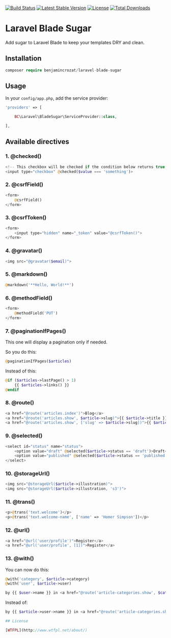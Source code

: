 [![Build Status](https://travis-ci.org/benjamincrozat/laravel-blade-sugar.svg?branch=master)](https://travis-ci.org/benjamincrozat/laravel-blade-sugar)
[![Latest Stable Version](https://poser.pugx.org/benjamincrozat/laravel-blade-sugar/v/stable)](https://packagist.org/packages/benjamincrozat/laravel-blade-sugar)
[![License](https://poser.pugx.org/benjamincrozat/laravel-blade-sugar/license)](https://packagist.org/packages/benjamincrozat/laravel-blade-sugar)
[![Total Downloads](https://poser.pugx.org/benjamincrozat/laravel-blade-sugar/downloads)](https://packagist.org/packages/benjamincrozat/laravel-blade-sugar)

# Laravel Blade Sugar

Add sugar to Laravel Blade to keep your templates DRY and clean.

## Installation

```php
composer require benjamincrozat/laravel-blade-sugar
```

## Usage

In your ```config/app.php```, add the service provider:

```php
'providers' => [

    BC\Laravel\BladeSugar\ServiceProvider::class,

],
```

## Available directives

### 1. @checked()

```php
<!-- This checkbox will be checked if the condition below returns true. -->
<input type="checkbox" @checked($value === 'something')>
```

### 2. @csrfField()

```php
<form>
    @csrfField()
</form>
```

### 3. @csrfToken()

```php
<form>
    <input type="hidden" name="_token" value="@csrfToken()">
</form>
```

### 4. @gravatar()

```php
<img src="@gravatar($email)">
```

### 5. @markdown()

```php
@markdown('**Hello, World!**')
```

### 6. @methodField()

```php
<form>
    @methodField('PUT')
</form>
```

### 7. @paginationIfPages()

This one will display a pagination only if needed.

So you do this:

```php
@paginationIfPages($articles)
```

Instead of this:

```php
@if ($articles->lastPage() > 1)
    {{ $articles->links() }}
@endif
```

### 8. @route()

```php
<a href="@route('articles.index')">Blog</a>
<a href="@route('articles.show', $article->slug)">{{ $article->title }}</a>
<a href="@route('articles.show', ['slug' => $article->slug])">{{ $article->title }}</a>
```

### 9. @selected()

```php
<select id="status" name="status">
    <option value="draft" @selected($article->status == 'draft')>Draft</option>
    <option value="published" @selected($article->status == 'published')>Published</option>
</select>
```

### 10. @storageUrl()

```php
<img src="@storageUrl($article->illustration)">
<img src="@storageUrl($article->illustration, 's3')">
```

### 11. @trans()

```php
<p>@trans('text.welcome')</p>
<p>@trans('text.welcome-name', ['name' => 'Homer Simpson'])</p>
```

### 12. @url()

```php
<a href="@url('user/profile')">Register</a>
<a href="@url('user/profile', [1])">Register</a>
```

### 13. @with()

You can now do this:

```php
@with('category', $article->category)
@with('user', $article->user)

by {{ $user->name }} in <a href="@route('article-categories.show', $category->slug)">{{ $category->name }}</a>
```

Instead of:

```php
by {{ $article->user->name }} in <a href="@route('article-categories.show', $article->category->slug)">{{ $article->category->name }}</a>

## License

[WTFPL](http://www.wtfpl.net/about/)
